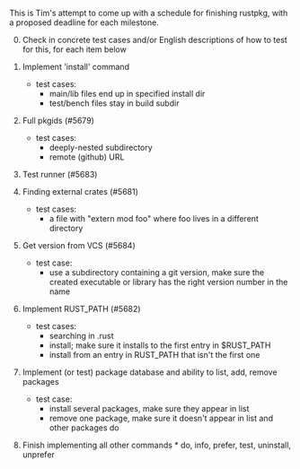 This is Tim's attempt to come up with a schedule for finishing rustpkg, with a proposed deadline for each milestone.

0. Check in concrete test cases and/or English descriptions of how to test for this, for each item below

1. Implement 'install' command
      * test cases:
        * main/lib files end up in specified install dir
      	* test/bench files stay in build subdir

2. Full	pkgids (#5679)
      * test cases:
         * deeply-nested subdirectory
      	 * remote (github) URL

3. Test	runner (#5683)

4. Finding external crates (#5681)
      * test cases:
          * a file with "extern mod foo" where foo lives in a different directory

5. Get version from VCS (#5684)
      * test case:
          * use a subdirectory containing a git version, make sure the created executable or library has the right version number in the name

6. Implement RUST_PATH (#5682)
      * test cases:
          * searching in .rust
      	  * install; make sure it installs to the first entry in $RUST_PATH
      	  * install from an entry in RUST_PATH that isn't the first one

7. Implement (or test) package database	and ability to list, add, remove packages
      * test case:
          * install several packages, make sure they appear in list
      	  * remove one package, make sure it doesn't appear in list and other packages do

8. Finish implementing all other commands
       * do, info, prefer, test, uninstall, unprefer
